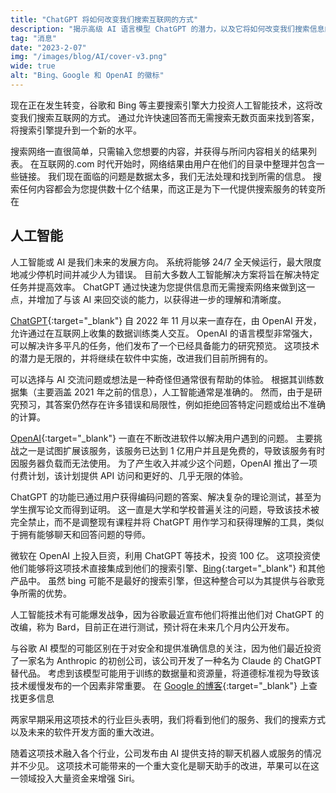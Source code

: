 ```yaml
---
title: "ChatGPT 将如何改变我们搜索互联网的方式"
description: "揭示高级 AI 语言模型 ChatGPT 的潜力，以及它将如何改变我们搜索信息的方式。"
tag: "消息"
date: "2023-2-07"
img: "/images/blog/AI/cover-v3.png"
wide: true
alt: "Bing、Google 和 OpenAI 的徽标"
---
```


现在正在发生转变，谷歌和 Bing 等主要搜索引擎大力投资人工智能技术，这将改变我们搜索互联网的方式。 通过允许快速回答而无需搜索无数页面来找到答案，将搜索引擎提升到一个新的水平。

搜索网络一直很简单，只需输入您想要的内容，并获得与所问内容相关的结果列表。 在互联网的.com 时代开始时，网络结果由用户在他们的目录中整理并包含一些链接。 我们现在面临的问题是数据太多，我们无法处理和找到所需的信息。 搜索任何内容都会为您提供数十亿个结果，而这正是为下一代提供搜索服务的转变所在

<Media source="/images/blog/AI/youtube.png" alt="Youtube 搜索结果"></Media>

## 人工智能

人工智能或 AI 是我们未来的发展方向。 系统将能够 24/7 全天候运行，最大限度地减少停机时间并减少人为错误。 目前大多数人工智能解决方案将旨在解决特定任务并提高效率。 ChatGPT 通过快速为您提供信息而无需搜索网络来做到这一点，并增加了与该 AI 来回交谈的能力，以获得进一步的理解和清晰度。

[ChatGPT](https://chat.openai.com/){:target="\_blank"} 自 2022 年 11 月以来一直存在，由 OpenAI 开发，允许通过在互联网上收集的数据训练类人交互。 OpenAI 的语言模型非常强大，可以解决许多平凡的任务，他们发布了一个已经具备能力的研究预览。 这项技术的潜力是无限的，并将继续在软件中实施，改进我们目前所拥有的。

<Media source="/images/blog/AI/chatgpt.png" alt="ChatGPT"></Media>

可以选择与 AI 交流问题或想法是一种奇怪但通常很有帮助的体验。 根据其训练数据集（主要涵盖 2021 年之前的信息），人工智能通常是准确的。 然而，由于是研究预习，其答案仍然存在许多错误和局限性，例如拒绝回答特定问题或给出不准确的计算。

[OpenAI](https://openai.com/){:target="\_blank"} 一直在不断改进软件以解决用户遇到的问题。 主要挑战之一是试图扩展该服务，该服务已达到 1 亿用户并且是免费的，导致该服务有时因服务器负载而无法使用。 为了产生收入并减少这个问题，OpenAI 推出了一项付费计划，该计划提供 API 访问和更好的、几乎无限的体验。

ChatGPT 的功能已通过用户获得编码问题的答案、解决复杂的理论测试，甚至为学生撰写论文而得到证明。 这一直是大学和学校普遍关注的问题，导致该技术被完全禁止，而不是调整现有课程并将 ChatGPT 用作学习和获得理解的工具，类似于拥有能够聊天和回答问题的导师。

微软在 OpenAI 上投入巨资，利用 ChatGPT 等技术，投资 100 亿。 这项投资使他们能够将这项技术直接集成到他们的搜索引擎、[Bing](https://bing.com/){:target="\_blank"} 和其他产品中。 虽然 bing 可能不是最好的搜索引擎，但这种整合可以为其提供与谷歌竞争所需的优势。

人工智能技术有可能爆发战争，因为谷歌最近宣布他们将推出他们对 ChatGPT 的改编，称为 Bard，目前正在进行测试，预计将在未来几个月内公开发布。

<Vid source="/images/blog/AI/bard.webm" credit="Google" thumbnail="https://storage.googleapis.com/gweb-uniblog-publish-prod/images/feb_6_AI_hero.width-1000.format-webp.webp"></Vid>

与谷歌 AI 模型的可能区别在于对安全和提供准确信息的关注，因为他们最近投资了一家名为 Anthropic 的初创公司，该公司开发了一种名为 Claude 的 ChatGPT 替代品。 考虑到该模型可能用于训练的数据量和资源量，将道德标准视为导致该技术缓慢发布的一个因素非常重要。 在 [Google 的博客](https://blog.google/technology/ai/bard-google-ai-search-updates/){:target="\_blank"} 上查找更多信息

两家早期采用这项技术的行业巨头表明，我们将看到他们的服务、我们的搜索方式以及未来的软件开发方面的重大改进。

随着这项技术融入各个行业，公司发布由 AI 提供支持的聊天机器人或服务的情况并不少见。 这项技术可能带来的一个重大变化是聊天助手的改进，苹果可以在这一领域投入大量资金来增强 Siri。